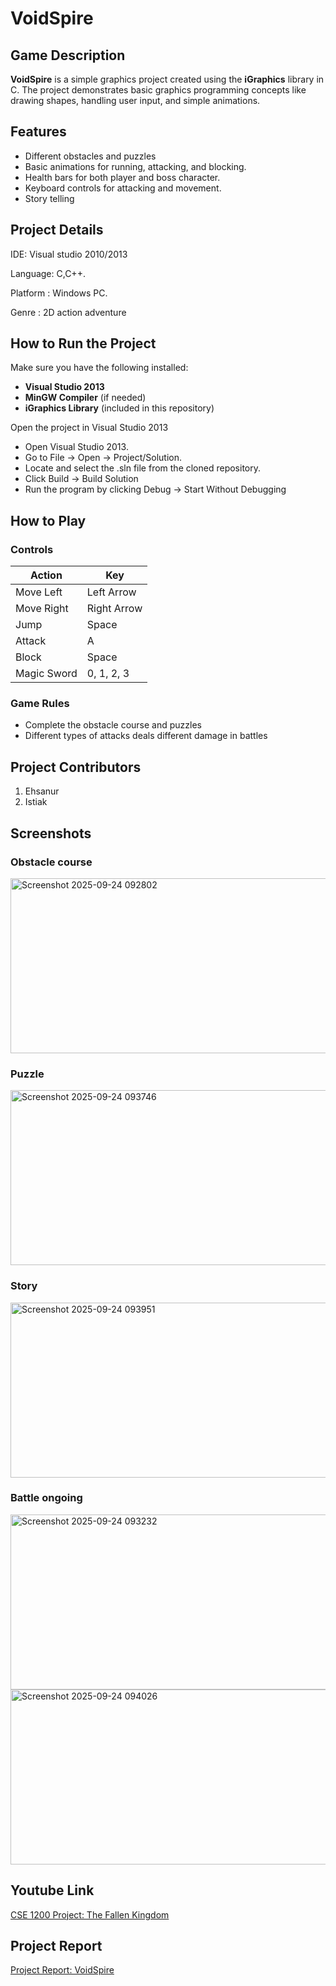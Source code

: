 # VoidSpire

## Game Description

**VoidSpire** is a simple graphics project created using the **iGraphics** library in C. The project demonstrates basic graphics programming concepts like drawing shapes, handling user input, and simple animations.

## Features
- Different obstacles and puzzles
- Basic animations for running, attacking, and blocking.
- Health bars for both player and boss character.
- Keyboard controls for attacking and movement.
- Story telling



## Project Details
IDE: Visual studio 2010/2013

Language: C,C++.

Platform : Windows PC.

Genre : 2D action adventure


## How to Run the Project

Make sure you have the following installed:
- **Visual Studio 2013**
- **MinGW Compiler** (if needed)
- **iGraphics Library** (included in this repository)


Open the project in Visual Studio 2013
- Open Visual Studio 2013.
- Go to File → Open → Project/Solution.
- Locate and select the .sln file from the cloned repository.
- Click Build → Build Solution
- Run the program by clicking Debug → Start Without Debugging


## How to Play



### **Controls**

| Action      | Key           |
|-------------|---------------|
| Move Left   | Left Arrow    |
| Move Right  | Right Arrow   |
| Jump        | Space         |
| Attack      | A             |
| Block       | Space         |
| Magic Sword | 0, 1, 2, 3    |


### **Game Rules**

- Complete the obstacle course and puzzles
- Different types of attacks deals different damage in battles


## Project Contributors

1. Ehsanur
2. Istiak

## Screenshots

### **Obstacle course**
<img width="700" height="280" alt="Screenshot 2025-09-24 092802" src="https://github.com/user-attachments/assets/9536f778-8ad4-4fa6-8011-a0121bf5590e" />

### **Puzzle**
<img width="700" height="280" alt="Screenshot 2025-09-24 093746" src="https://github.com/user-attachments/assets/c43b29aa-144c-43c5-abd6-ab5e2212f911" />

### **Story**
<img width="700" height="280" alt="Screenshot 2025-09-24 093951" src="https://github.com/user-attachments/assets/8b132aba-18b4-446b-8e0c-6e887dcccff0" />

### **Battle ongoing**
<img width="700" height="280" alt="Screenshot 2025-09-24 093232" src="https://github.com/user-attachments/assets/b6cc4b16-43da-4e25-a5b8-d84338d4824c" />

<img width="700" height="280" alt="Screenshot 2025-09-24 094026" src="https://github.com/user-attachments/assets/d2ad51e4-0c1d-45d0-b5ae-043e0f8c04b2" />


## Youtube Link
[CSE 1200 Project: The Fallen Kingdom](https://www.youtube.com/)

## Project Report
[Project Report: VoidSpire](https://drive.google.com/file/d/16rCnko1F0WOTBsvr8UQYR2X2RWjX2wXn/view?usp=sharing)
